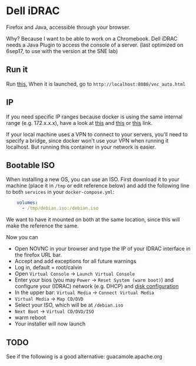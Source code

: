# Dell iDRAC

Firefox and Java, accessible through your browser.

Why? Because I want to be able to work on a Chromebook.
Dell iDRAC needs a Java Plugin to access the console of a server.
(last optimized on 6sep17, to use with the version at the SNE lab)

## Run it

Run [this](https://github.com/svlentink/dockerfiles/blob/master/svlentink/firefox-java6/docker-compose.yml),
When it is launched, go to
`http://localhost:8080/vnc_auto.html`

## IP

If you need specific IP ranges because docker is using the same internal range
(e.g. 172.x.x.x), have a look at
[this](http://serverfault.com/questions/774699/how-to-setup-an-ip-range-for-docker-containers)
and
[this](http://serverfault.com/questions/771108/allow-docker-containers-to-use-ipsec-vpn-on-host)
or
[this](https://github.com/jessfraz/dockerfiles/tree/master/openvpn)
link.

If your local machine uses a VPN to connect to your servers,
you'll need to specify a bridge, since docker won't use your VPN when running it localhost.
But running this container in your network is easier.

## Bootable ISO

When installing a new OS, you can use an ISO.
First download it to your machine (place it in `/tmp` or edit reference below)
and add the following line to both `services` in your `docker-compose.yml`:

```yaml
    volumes:
      - /tmp/debian.iso:/debian.iso
```

We want to have it mounted on both at the same location, since this will make the reference the same.

Now you can
+ Open NOVNC in your browser and type the IP of your IDRAC interface in the firefox URL bar.
+ Accept and add exceptions for all future warnings
+ Log in, default = root/calvin
+ Open `Virtual Console` -> `Launch Virtual Console`
+ Enter your bios (you may `Power` -> `Reset System (warm boot)`) and configure your (IDRAC) network (e.g. DHCP) and [disk configuration](http://serverfault.com/questions/413504/dell-poweredge-1950-how-use-raw-disk-instead-hardware-raid-perc-5-i)
+ In the upper bar: `Virtual Media` -> `Connect Virtual Media`
+ `Virtual Media` -> `Map CD/DVD`
+ Select your ISO, which will be at `/debian.iso`
+ `Next Boot` -> `Virtual CD/DVD/ISO`
+ warm reboot
+ Your installer will now launch


## TODO

See if the following is a good alternative: guacamole.apache.org

